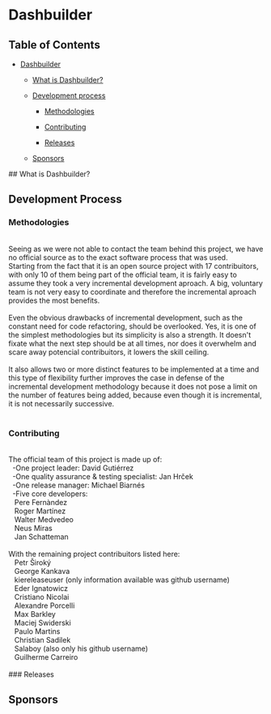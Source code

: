 # Dashbuilder

## Table of Contents
* [Dashbuilder](#dashbuilder)
	* [What is Dashbuilder?](#intro)
	* [Development process](#development-process)
		* [Methodologies](#methodologies)
		* [Contributing](#contributing)
		
		* [Releases](#releases)
		
	* [Sponsors](#sponsors)
	
<div id ='intro'/>
## What is Dashbuilder?

## Development Process

### Methodologies
<br>
Seeing as we were not able to contact the team behind this project, we have no official source as to the exact software process that was used.<br>
Starting from the fact that it is an open source project with 17 contribuitors, with only 10 of them being part of the official team, it is fairly easy to assume they took a very incremental development aproach. A big, voluntary team is not very easy to coordinate and therefore the incremental aproach provides the most benefits.<br>
<br>
Even the obvious drawbacks of incremental development, such as the constant need for code refactoring, should be overlooked. Yes, it is one of the simplest methodologies but its simplicity is also a strength. It doesn't fixate what the next step should be at all times, nor does it overwhelm and scare away potencial contribuitors, it lowers the skill ceiling.<br>
<br>
It also allows two or more distinct features to be implemented at a time and this type of flexibility further improves the case in defense of the incremental development methodology because it does not pose a limit on the number of features being added, because even though it is incremental, it is not necessarily successive.<br>
<br>
		


### Contributing
<br>
The official team of this project is made up of:<br>
&nbsp;	-One project leader: David Gutiérrez<br>
&nbsp;	-One quality assurance & testing specialist: Jan Hrček<br>
&nbsp;	-One release manager: Michael Biarnés<br>
&nbsp;	-Five core developers:<br>
&nbsp;&nbsp;		Pere Fernàndez<br>
&nbsp;&nbsp;		Roger Martínez<br>
&nbsp;&nbsp;		Walter Medvedeo<br>
&nbsp;&nbsp;		Neus Miras<br>
&nbsp;&nbsp;		Jan Schatteman<br>
<br>
With the remaining project contribuitors listed here:<br>
&nbsp;&nbsp;		Petr Široký<br>
&nbsp;&nbsp;		George Kankava<br>
&nbsp;&nbsp;		kiereleaseuser (only information available was github username)<br>
&nbsp;&nbsp;		Eder Ignatowicz<br>
&nbsp;&nbsp;		Cristiano Nicolai<br>
&nbsp;&nbsp;		Alexandre Porcelli<br>
&nbsp;&nbsp;		Max Barkley<br>
&nbsp;&nbsp;		Maciej Swiderski<br>
&nbsp;&nbsp;		Paulo Martins<br>
&nbsp;&nbsp;		Christian Sadilek<br>
&nbsp;&nbsp;		Salaboy (also only his github username)<br>
&nbsp;&nbsp;		Guilherme Carreiro<br>
<br>
### Releases

## Sponsors

